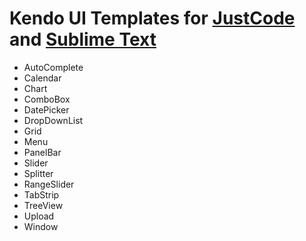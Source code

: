 # Kendo UI Templates for [JustCode](http://www.telerik.com/products/justcode.aspx) and [Sublime Text](http://www.sublimetext.com/)

* AutoComplete
* Calendar
* Chart
* ComboBox
* DatePicker
* DropDownList
* Grid
* Menu
* PanelBar
* Slider
* Splitter
* RangeSlider
* TabStrip
* TreeView
* Upload
* Window